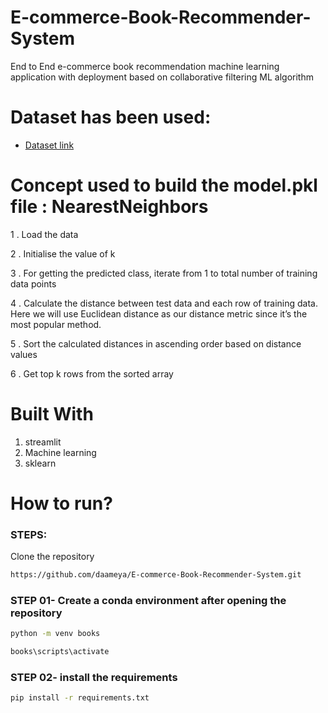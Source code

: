 # E-commerce-Book-Recommender-System
End to End e-commerce book recommendation machine learning application with deployment based on collaborative filtering ML algorithm

# Dataset has been used:

* [Dataset link](https://www.kaggle.com/ra4u12/bookrecommendation)

# Concept used to build the model.pkl file : NearestNeighbors

1 . Load the data
	
2 . Initialise the value of k

3 . For getting the predicted class, iterate from 1 to total number of training data points

4 . Calculate the distance between test data and each row of training data. Here we will use Euclidean distance as our distance metric since it’s the most popular method. 

5 . Sort the calculated distances in ascending order based on distance values
	
6 . Get top k rows from the sorted array

# Built With
1. streamlit
2. Machine learning
3. sklearn

# How to run?
### STEPS:

Clone the repository

```bash
https://github.com/daameya/E-commerce-Book-Recommender-System.git
```
### STEP 01- Create a conda environment after opening the repository

```bash
python -m venv books
```

```bash
books\scripts\activate
```


### STEP 02- install the requirements
```bash
pip install -r requirements.txt
```